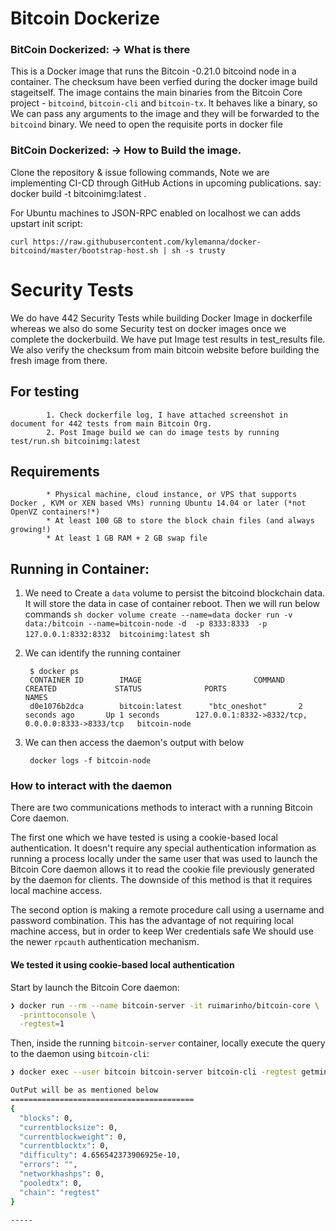 Bitcoin Dockerize
===================
### BitCoin Dockerized: -> What is there
This is a Docker image that runs the Bitcoin -0.21.0 bitcoind node in a container.  The checksum have been verfied during the docker image build stageitself.
The image contains the main binaries from the Bitcoin Core project - `bitcoind`, `bitcoin-cli` and `bitcoin-tx`. It behaves like a binary, so We can pass any arguments to the image and they will be forwarded to the `bitcoind` binary. We need to open the requisite ports in docker file
### BitCoin Dockerized: -> How to Build the image.
Clone the repository & issue following commands, Note we are implementing CI-CD through GitHub Actions in upcoming publications.
say:
docker build -t bitcoinimg:latest .


For Ubuntu machines to JSON-RPC enabled on localhost we can adds upstart init script:

    curl https://raw.githubusercontent.com/kylemanna/docker-bitcoind/master/bootstrap-host.sh | sh -s trusty

Security Tests
=================
We do have 442 Security Tests while building Docker Image in dockerfile whereas we also do some Security test on docker images once we complete the dockerbuild. We have put Image test results in test_results file. We also verify the checksum from main bitcoin website before building the fresh image from there.

For testing 
-----------------------------
            1. Check dockerfile log, I have attached screenshot in document for 442 tests from main Bitcoin Org.
            2. Post Image build we can do image tests by running test/run.sh bitcoinimg:latest


Requirements
------------

            * Physical machine, cloud instance, or VPS that supports Docker , KVM or XEN based VMs) running Ubuntu 14.04 or later (*not OpenVZ containers!*)
            * At least 100 GB to store the block chain files (and always growing!)
            * At least 1 GB RAM + 2 GB swap file

Running in Container:
-------------------------

1. We need to Create a `data` volume to persist the bitcoind blockchain data.  It will store the data in case of container reboot. Then we will run below commands
        ```sh
        docker volume create --name=data
        docker run -v data:/bitcoin --name=bitcoin-node -d  -p 8333:8333  -p 127.0.0.1:8332:8332  bitcoinimg:latest
        ```sh

2. We can identify the running container 

        $ docker ps
        CONTAINER ID        IMAGE                         COMMAND             CREATED             STATUS              PORTS                                              NAMES
        d0e1076b2dca        bitcoin:latest      "btc_oneshot"       2 seconds ago       Up 1 seconds        127.0.0.1:8332->8332/tcp, 0.0.0.0:8333->8333/tcp   bitcoin-node

3. We can then access the daemon's output with below

        docker logs -f bitcoin-node

### How to interact with the daemon

There are two communications methods to interact with a running Bitcoin Core daemon.

The first one which we have tested is using a cookie-based local authentication. It doesn't require any special authentication information as running a process locally under the same user that was used to launch the Bitcoin Core daemon allows it to read the cookie file previously generated by the daemon for clients. The downside of this method is that it requires local machine access.

The second option is making a remote procedure call using a username and password combination. This has the advantage of not requiring local machine access, but in order to keep Wer credentials safe We should use the newer `rpcauth` authentication mechanism.



#### We tested it using cookie-based local authentication

Start by launch the Bitcoin Core daemon:

```sh
❯ docker run --rm --name bitcoin-server -it ruimarinho/bitcoin-core \
  -printtoconsole \
  -regtest=1
```

Then, inside the running `bitcoin-server` container, locally execute the query to the daemon using `bitcoin-cli`:

```sh
❯ docker exec --user bitcoin bitcoin-server bitcoin-cli -regtest getmininginfo

OutPut will be as mentioned below
=========================================
{
  "blocks": 0,
  "currentblocksize": 0,
  "currentblockweight": 0,
  "currentblocktx": 0,
  "difficulty": 4.656542373906925e-10,
  "errors": "",
  "networkhashps": 0,
  "pooledtx": 0,
  "chain": "regtest"
}

-----

